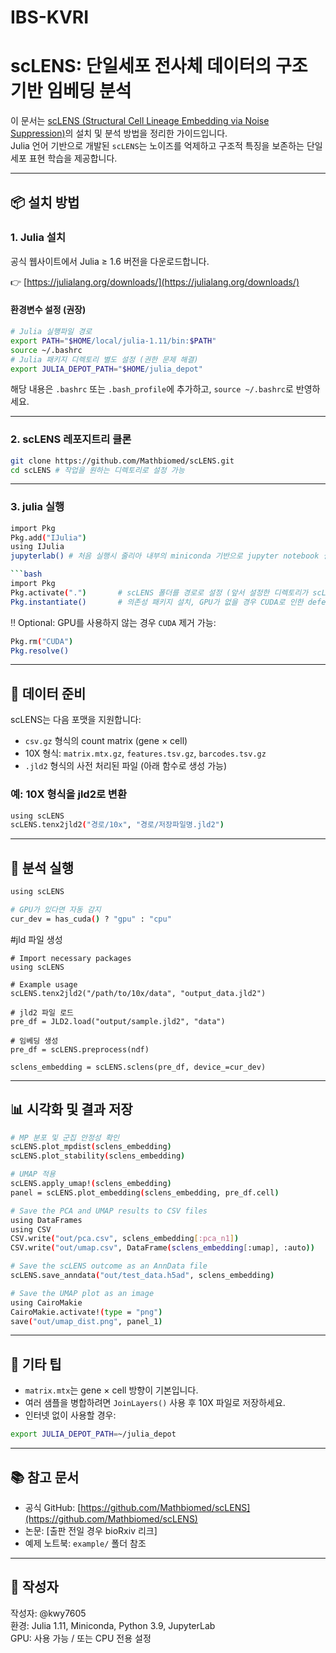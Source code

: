 # IBS-KVRI
# scLENS: 단일세포 전사체 데이터의 구조 기반 임베딩 분석

이 문서는 [scLENS (Structural Cell Lineage Embedding via Noise Suppression)](https://github.com/Mathbiomed/scLENS)의 설치 및 분석 방법을 정리한 가이드입니다.\
Julia 언어 기반으로 개발된 `scLENS`는 노이즈를 억제하고 구조적 특징을 보존하는 단일세포 표현 학습을 제공합니다.

---

## 📦 설치 방법

### 1. Julia 설치

공식 웹사이트에서 Julia ≥ 1.6 버전을 다운로드합니다.

👉 [https://julialang.org/downloads/](https://julialang.org/downloads/)

#### 환경변수 설정 (권장)

```bash
# Julia 실행파일 경로
export PATH="$HOME/local/julia-1.11/bin:$PATH"
source ~/.bashrc
# Julia 패키지 디렉토리 별도 설정 (권한 문제 해결)
export JULIA_DEPOT_PATH="$HOME/julia_depot"
```

해당 내용은 `.bashrc` 또는 `.bash_profile`에 추가하고, `source ~/.bashrc`로 반영하세요.

---

### 2. scLENS 레포지트리 클론

```bash
git clone https://github.com/Mathbiomed/scLENS.git
cd scLENS # 작업을 원하는 디렉토리로 설정 가능
```

---

### 3. julia 실행
```bash
import Pkg
Pkg.add("IJulia")
using IJulia
jupyterlab() # 처음 실행시 줄리아 내부의 miniconda 기반으로 jupyter notebook 설치 (conda lisence 사용이 아닌 Miniconda)

```bash
import Pkg
Pkg.activate(".")       # scLENS 폴더를 경로로 설정 (앞서 설정한 디렉토리가 scLENS일 경우 ".")
Pkg.instantiate()       # 의존성 패키지 설치, GPU가 없을 경우 CUDA로 인한 defendency 오류 발생 하지만 무시 가능
```

‼️ Optional: GPU를 사용하지 않는 경우 `CUDA` 제거 가능:

```bash
Pkg.rm("CUDA") 
Pkg.resolve()
```

---

## 📁 데이터 준비

scLENS는 다음 포맷을 지원합니다:

- `csv.gz` 형식의 count matrix (gene × cell)
- 10X 형식: `matrix.mtx.gz`, `features.tsv.gz`, `barcodes.tsv.gz`
- `.jld2` 형식의 사전 처리된 파일 (아래 함수로 생성 가능)

### 예: 10X 형식을 jld2로 변환

```bash
using scLENS
scLENS.tenx2jld2("경로/10x", "경로/저장파일명.jld2")
```

---

## 🧦 분석 실행

```bash
using scLENS

# GPU가 있다면 자동 감지
cur_dev = has_cuda() ? "gpu" : "cpu"
```
#jld 파일 생성
```
# Import necessary packages
using scLENS

# Example usage
scLENS.tenx2jld2("/path/to/10x/data", "output_data.jld2")

# jld2 파일 로드
pre_df = JLD2.load("output/sample.jld2", "data")

# 임베딩 생성
pre_df = scLENS.preprocess(ndf)

sclens_embedding = scLENS.sclens(pre_df, device_=cur_dev)
```

---

## 📊 시각화 및 결과 저장

```bash
# MP 분포 및 군집 안정성 확인
scLENS.plot_mpdist(sclens_embedding)
scLENS.plot_stability(sclens_embedding)

# UMAP 적용
scLENS.apply_umap!(sclens_embedding)
panel = scLENS.plot_embedding(sclens_embedding, pre_df.cell)

# Save the PCA and UMAP results to CSV files
using DataFrames
using CSV
CSV.write("out/pca.csv", sclens_embedding[:pca_n1])
CSV.write("out/umap.csv", DataFrame(sclens_embedding[:umap], :auto))

# Save the scLENS outcome as an AnnData file
scLENS.save_anndata("out/test_data.h5ad", sclens_embedding)

# Save the UMAP plot as an image
using CairoMakie
CairoMakie.activate!(type = "png")
save("out/umap_dist.png", panel_1)
```

---

## 📌 기타 팁

- `matrix.mtx`는 gene × cell 방향이 기본입니다.
- 여러 샘플을 병합하려면 `JoinLayers()` 사용 후 10X 파일로 저장하세요.
- 인터넷 없이 사용할 경우:

```bash
export JULIA_DEPOT_PATH=~/julia_depot
```

---

## 📚 참고 문서

- 공식 GitHub: [https://github.com/Mathbiomed/scLENS](https://github.com/Mathbiomed/scLENS)
- 논문: [출판 전일 경우 bioRxiv 리크]
- 예제 노트북: `example/` 폴더 참조

---

## 👤 작성자

작성자: @kwy7605\
환경: Julia 1.11, Miniconda, Python 3.9, JupyterLab\
GPU: 사용 가능 / 또는 CPU 전용 설정
